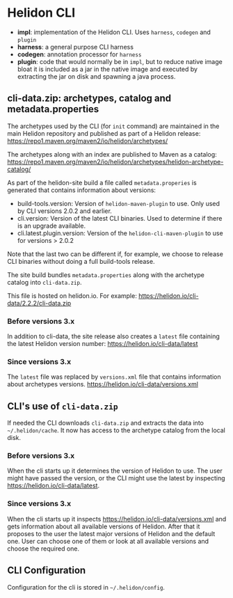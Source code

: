 # Helidon CLI

* **impl**: implementation of the Helidon CLI. Uses `harness`, `codegen` and `plugin`
* **harness**: a general purpose CLI harness
* **codegen**: annotation processor for `harness`
* **plugin**: code that would normally be in `impl`, but to reduce native image bloat
  it is included as a jar in the native image and executed by extracting
  the jar on disk and spawning a java process.

## cli-data.zip: archetypes, catalog and metadata.properties

The archetypes used by the CLI (for `init` command) are maintained in
the main Helidon repository and published as part of a Helidon release:
https://repo1.maven.org/maven2/io/helidon/archetypes/

The archetypes along with an index are published to Maven as a catalog:
https://repo1.maven.org/maven2/io/helidon/archetypes/helidon-archetype-catalog/

As part of the helidon-site build a file called `metadata.properies` is generated
that contains information about versions:

* build-tools.version: Version of `helidon-maven-plugin` to use. Only used by CLI versions 2.0.2 and earlier.
* cli.version: Version of the latest CLI binaries. Used to determine if there is an upgrade available.
* cli.latest.plugin.version: Version of the `helidon-cli-maven-plugin` to use for versions > 2.0.2
  
Note that the last two can be different if, for example, we choose to release
CLI binaries without doing a full build-tools release.

The site build bundles `metadata.properties` along with the archetype catalog into `cli-data.zip`. 

This file is hosted on helidon.io. For example:
https://helidon.io/cli-data/2.2.2/cli-data.zip

### Before versions 3.x

In addition to cli-data, the site release also creates a `latest` file
containing the latest Helidon version number:
https://helidon.io/cli-data/latest

### Since versions 3.x
The `latest` file was replaced by `versions.xml` file that 
contains information about archetypes versions.
https://helidon.io/cli-data/versions.xml

## CLI's use of `cli-data.zip`

If needed the CLI downloads `cli-data.zip` and extracts the data into `~/.helidon/cache`.
It now has access to the archetype catalog from the local disk.

### Before versions 3.x

When the cli starts up it determines the version of Helidon to use. The user
might have passed the version, or the CLI might use the latest by
inspecting https://helidon.io/cli-data/latest.

### Since versions 3.x

When the cli starts up it inspects https://helidon.io/cli-data/versions.xml and 
gets information about all available versions of Helidon. After that it proposes to the user the latest 
major versions of Helidon and the default one. User can choose one of them or look at all available 
versions and choose the required one.

## CLI Configuration

Configuration for the cli is stored in `~/.helidon/config`.

